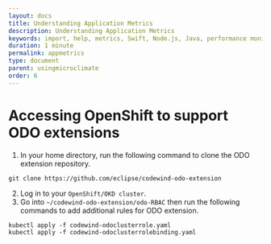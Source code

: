 ```yaml
---
layout: docs
title: Understanding Application Metrics
description: Understanding Application Metrics
keywords: import, help, metrics, Swift, Node.js, Java, performance monitoring, app monitor, dashboard, CPU, HTTP incoming requests, memory, HTTP throughput, Heap, HTTP outbound requests, loop times, other requests, run load, HTTP Requests, environment, resource usage, profiling, enabling, graph
duration: 1 minute
permalink: appmetrics
type: document
parent: usingmicroclimate
order: 6
---
```

# Accessing OpenShift to support ODO extensions

1. In your home directory, run the following command to clone the ODO extension repository.
```
git clone https://github.com/eclipse/codewind-odo-extension
```
2. Log in to your `OpenShift/OKD cluster`.
3. Go into `~/codewind-odo-extension/odo-RBAC` then run the following commands to add additional rules for ODO extension.
```
kubectl apply -f codewind-odoclusterrole.yaml
kubectl apply -f codewind-odoclusterrolebinding.yaml
```
